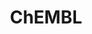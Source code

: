 ---
bigquery: https://console.cloud.google.com/bigquery?p=patents-public-data&d=ebi_chembl&page=dataset
citation: '"The ChEMBL database in 2017." Anna Gaulton, Anne Hersey, Michał Nowotka,
  A Patrícia Bento, Jon Chambers, David Mendez, Prudence Mutowo, Francis Atkinson,
  Louisa J Bellis, Elena Cibrián-Uhalte, Mark Davies, Nathan Dedman, Anneli Karlsson,
  María Paula Magariños, John P Overington, George Papadatos, Ines Smit, Andrew R
  Leach Nucleic acids Research (2017) 45 (Database Issue), D945-D954'
contributors: European Bioinformatics Institute
cost: None
description: ChEMBL Data is a manually curated database of small molecules used in
  drug discovery, including information about existing patented drugs.
documentation: 'schema: https://www.ebi.ac.uk/chembl/db_schema


  '
last_edit: 04/10/2022, 09:25:07
location: https://console.cloud.google.com/marketplace/product/google_patents_public_datasets/chembl
maintained_by: EMBL-EBI, an outstation of European Molecular Biology Laboratory
related_publications: '

  ChEMBL: towards direct deposition of bioassay data.


  Mendez D, Gaulton A, Bento AP, Chambers J, De Veij M, Félix E, Magariños MP, Mosquera
  JF, Mutowo P, Nowotka M, Gordillo-Marañón M, Hunter F, Junco L, Mugumbate G, Rodriguez-Lopez
  M, Atkinson F, Bosc N, Radoux CJ, Segura-Cabrera A, Hersey A, Leach AR.


  — Nucleic Acids Res. 2019; 47(D1):D930-D940. doi: 10.1093/nar/gky1075

  '
schema_fields:
- abstract
- patent_expire_date
- last_page
- sei
- bto_id
- cidx
- cellosaurus_id
- set_name
- product_id
- cell_source_tax_id
- cx_logp
- assay_type
- clo_id
- rtb
- strength
- direct_interaction
- src_description
- l5
- le
- domain_name
- target_type
- tid
- efo_term
- confidence
- go_id
- drugind_id
- molecule_type
- std_act_id
- assay_organism
- component_synonym
- protclasssyn_id
- updated_by
- doi
- major_class
- accession
- oral
- nda_type
- assay_tax_id
- usan_stem_id
- ref_id
- mutation
- l6
- assay_desc
- irac_code
- homologue
- chembl_id
- psa
- site_id
- standard_value
- parameter_value
- warning_id
- parent_id
- value
- max_phase
- standard_upper_value
- parent_molregno
- stem
- hbd_lipinski
- assay_category
- hba_lipinski
- ddd_units
- usan_year
- frac_class_id
- mechanism_comment
- met_id
- activity_comment
- polymer_flag
- potential_duplicate
- upper_value
- journal
- acd_logp
- mol_frac_id
- creation_date
- warning_description
- warning_country
- src_assay_id
- mc_target_accession
- who_extra
- cell_source_tissue
- curated_by
- level2_description
- ro3_pass
- country
- compound_key
- normal_range_max
- qed_weighted
- mol_irac_id
- company
- assay_class_id
- updated_on
- src_compound_id
- drug_record_id
- withdrawn_flag
- trade_name
- dosed_ingredient
- sequence
- ddd_value
- normal_range_min
- canonical_smiles
- parameter_type
- level4
- enzyme_name
- end_position
- protein_class_synonym
- applicant_full_name
- relationship
- site_name
- num_ro5_violations
- selectivity_comment
- doc_type
- toid
- full_mwt
- indref_id
- lle
- warning_year
- l3
- withdrawn_year
- variant_id
- first_approval
- level1_description
- pchembl_value
- uo_units
- pathway_id
- curation_comment
- max_phase_for_ind
- molecular_species
- pubmed_id
- name
- level4_description
- assay_cell_type
- ddd_comment
- priority
- patent_no
- actsm_id
- type
- patent_id
- pathway_key
- record_id
- acd_logd
- domain_description
- therapeutic_flag
- title
- substrate_record_id
- mc_target_name
- withdrawn_country
- comp_go_id
- cell_id
- annotation
- comments
- ass_cls_map_id
- uberon_id
- published_value
- level5
- ridx
- relation
- start_position
- standard_inchi
- innovator_company
- entity_type
- target_mapping
- label
- enzyme_tid
- entity_id
- aromatic_rings
- structure_type
- drug_product_flag
- published_units
- syn_type
- cl_lincs_id
- cell_name
- tax_id
- mol_atc_id
- l7
- res_stem_id
- mol_hrac_id
- standard_units
- pref_name
- cx_most_apka
- compd_id
- natural_product
- tbl
- bao_endpoint
- mc_organism
- mc_target_type
- drug_substance_flag
- version
- standard_type
- job_id
- ingredient
- domain_type
- tid_fixed
- warning_class
- activity_count
- availability_type
- full_molformula
- cell_source_organism
- hrac_code
- efo_id
- patent_use_code
- molecular_mechanism
- num_lipinski_ro5_violations
- stem_class
- class_type
- path
- hbd
- l1
- component_id
- molsyn_id
- usan_stem_definition
- subgroup
- published_type
- mw_monoisotopic
- compound_name
- result_flag
- as_id
- issue
- acd_most_bpka
- binding_site_comment
- assay_param_id
- mesh_id
- standard_inchi_key
- species_group_flag
- co_stem_id
- first_page
- parent_type
- cell_description
- previous_company
- withdrawn_reason
- black_box_warning
- assay_id
- synonyms
- cell_ontology_id
- bei
- standard_flag
- mec_id
- level2
- stat
- targrel_id
- src_short_name
- active_molregno
- smid
- bao_id
- alert_name
- l2
- assay_tissue
- delist_flag
- status
- doc_id
- confidence_score
- action_type
- ref_url
- cpd_str_alert_id
- prediction_method
- first_in_class
- component_type
- alert_set_id
- rgid
- usan_stem
- metref_id
- parenteral
- sitecomp_id
- bao_format
- assay_source
- qudt_units
- met_conversion
- organism
- ddd_admr
- authors
- related_tid
- caloha_id
- assay_subcellular_fraction
- published_relation
- compsyn_id
- site_residues
- standard_relation
- downgraded
- warnref_id
- hba
- publication_number
- relationship_type
- frac_code
- warning_type
- short_name
- helm_notation
- alogp
- biocomp_id
- volume
- ddd_id
- protein_class_id
- chirality
- approval_date
- activity_id
- description
- acd_most_apka
- predbind_id
- tissue_id
- sequence_md5sum
- l4
- withdrawn_class
- mc_tax_id
- indication_class
- data_validity_comment
- parent_go_id
- mecref_id
- mw_freebase
- alert_id
- aidx
- level1
- prodrug
- target_desc
- definition
- level3_description
- cx_logd
- irac_class_id
- src_id
- assay_test_type
- domain_id
- prod_pat_id
- protein_class_desc
- molfile
- isoform
- source
- ref_type
- l8
- submission_date
- oc_id
- met_comment
- active_ingredient
- metabolite_record_id
- standard_text_value
- assay_strain
- log_id
- mechanism_of_action
- smarts
- topical
- formulation_id
- mesh_heading
- year
- class_level
- route
- heavy_atoms
- research_stem
- last_active
- atc_code
- who_name
- source_domain_id
- comp_class_id
- units
- db_source
- molregno
- db_version
- dosage_form
- inorganic_flag
- chebi_par_id
- hrac_class_id
- usan_substem
- disease_efficacy
- ap_id
- cx_most_bpka
- num_alerts
- relationship_desc
- orig_description
- ad_type
- text_value
- targcomp_id
- idx
- level3
- aspect
shortname: chembl
tags:
- biotechnology
- health
- chemical
- bioinformatics
- medical
terms_of_use: CC BY-SA 3.0
title: ChEMBL
uuid: e232a192-965c-4ec9-904c-155b6dfe56c5
---